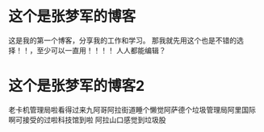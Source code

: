 # 这个是张梦军的博客
这是我的第一个博客，分享我的工作和学习。
那我就先用这个也是不错的选择！！，至少可以一直用！！！！
人人都能编辑？
# 这个是张梦军的博客2
老卡机管理局啦看得过来九阿哥阿拉街道睡个懒觉阿萨德个垃圾管理局阿里国际  
啊可接受的过啦科技馆到啦
  阿拉山口感觉到垃圾股

